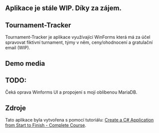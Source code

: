 ## Aplikace je stále WIP. Díky za zájem.
## Tournament-Tracker
Tournament-Tracker je aplikace využívající WinForms která má za účel spravovat fiktivní turnament, týmy v něm, ceny/ohodnocení a gratulační email (WIP).

## Demo media

<!-- TODO: Demo gif/video/obrázky -->

## TODO:
Čeká oprava Winforms UI a propojení s mojí oblíbenou MariaDB.

## Zdroje
Tato aplikace byla vytvořena s pomocí tutoriálu: [Create a C# Application from Start to Finish - Complete Course](https://www.youtube.com/watch?v=wfWxdh-_k_4). 
